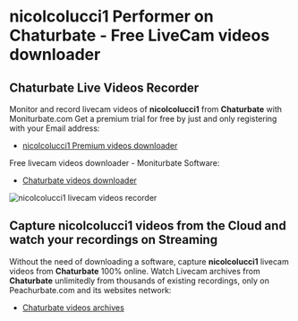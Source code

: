 # nicolcolucci1 Performer on Chaturbate - Free LiveCam videos downloader

## Chaturbate Live Videos Recorder

Monitor and record livecam videos of **nicolcolucci1** from **Chaturbate** with Moniturbate.com
Get a premium trial for free by just and only registering with your Email address:
* [nicolcolucci1 Premium videos downloader](https://moniturbate.com/request-demo-licence-key.html)

Free livecam videos downloader - Moniturbate Software:
* [Chaturbate videos downloader](https://moniturbate.com/moniturbate-download-software.html)

![nicolcolucci1 livecam videos recorder](https://peachurnet.com/templates/moniturbate-software.png)


## Capture nicolcolucci1 videos from the Cloud and watch your recordings on Streaming

Without the need of downloading a software, capture **nicolcolucci1** livecam videos from **Chaturbate** 100% online.
Watch Livecam archives from **Chaturbate** unlimitedly from thousands of existing recordings, only on Peachurbate.com and its websites network:
* [Chaturbate videos archives](https://peachurnet.com/)